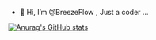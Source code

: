 - 👋 Hi, I’m @BreezeFlow , Just a coder ...


[![Anurag's GitHub stats](https://github-readme-stats.vercel.app/api?username=breezeflow)](https://github.com/anuraghazra/github-readme-stats)

<!---
BreezeFlow/BreezeFlow is a ✨ special ✨ repository because its `README.md` (this file) appears on your GitHub profile.
You can click the Preview link to take a look at your changes.
--->
